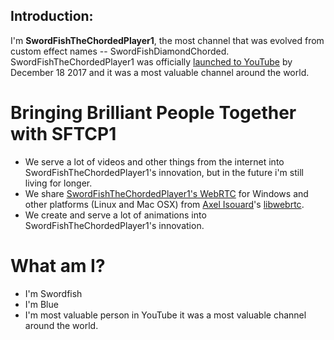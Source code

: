 ## Introduction:

I'm **SwordFishTheChordedPlayer1**, the most channel that was evolved from custom effect names -- SwordFishDiamondChorded.
SwordFishTheChordedPlayer1 was officially [launched to YouTube](https://www.youtube.com/c/SFTCP1official) by December 18 2017 and it was a most valuable channel around the world.

# Bringing Brilliant People Together with SFTCP1
- We serve a lot of videos and other things from the internet into SwordFishTheChordedPlayer1's innovation, but in the future i'm still living for longer.
- We share [SwordFishTheChordedPlayer1's WebRTC](https://github.com/SFTCP1/webrtc) for Windows and other platforms (Linux and Mac OSX) from [Axel Isouard](https://github.com/aisouard)'s [libwebrtc](https://github.com/aisouard/libwebrtc). 
- We create and serve a lot of animations into SwordFishTheChordedPlayer1's innovation.

# What am I?
- I'm Swordfish  
- I'm Blue
- I'm most valuable person in YouTube it was a most valuable channel around the world.


